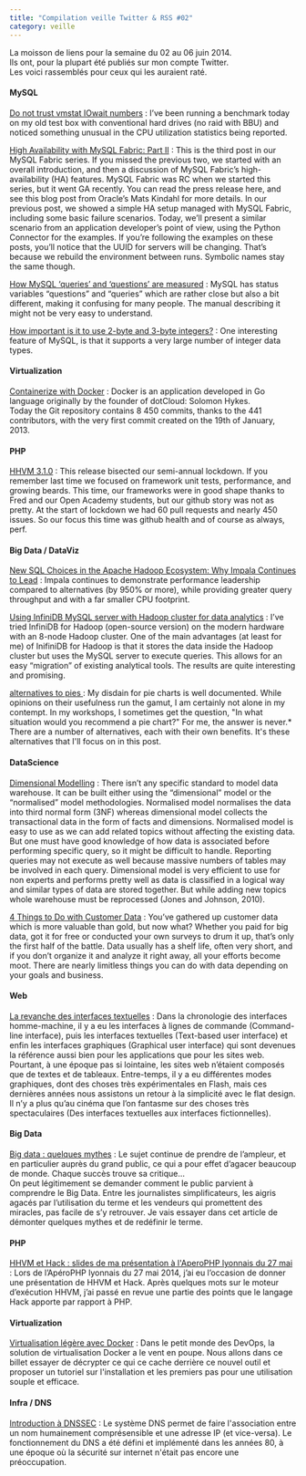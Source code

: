 ```yaml
---
title: "Compilation veille Twitter & RSS #02"
category: veille
---
```


La moisson de liens pour la semaine du 02 au 06 juin 2014.  
Ils ont, pour la plupart été publiés sur mon compte Twitter.  
Les voici rassemblés pour ceux qui les auraient raté.

#### MySQL

[Do not trust vmstat IOwait numbers](http://www.mysqlperformanceblog.com/2014/06/03/trust-vmstat-iowait-numbers/)
:  I’ve been running a benchmark today on my old test box with conventional hard drives (no raid with BBU) and noticed something unusual in the CPU utilization statistics being reported.

[High Availability with MySQL Fabric: Part II](http://www.mysqlperformanceblog.com/2014/05/30/high-availability-mysql-fabric-part-ii/)
:  This is the third post in our MySQL Fabric series. If you missed the previous two, we started with an overall introduction, and then a discussion of MySQL Fabric’s high-availability (HA) features. MySQL Fabric was RC when we started this series, but it went GA recently. You can read the press release here, and see this blog post from Oracle’s Mats Kindahl for more details. In our previous post, we showed a simple HA setup managed with MySQL Fabric, including some basic failure scenarios. Today, we’ll present a similar scenario from an application developer’s point of view, using the Python Connector for the examples. If you’re following the examples on these posts, you’ll notice that the UUID for servers will be changing. That’s because we rebuild the environment between runs. Symbolic names stay the same though.

[How MySQL ‘queries’ and ‘questions’ are measured](http://www.mysqlperformanceblog.com/2014/05/29/how-mysql-queries-and-questions-are-measured/)
:  MySQL has status variables “questions” and “queries” which are rather close but also a bit different, making it confusing for many people. The manual describing it might not be very easy to understand.

[How important is it to use 2-byte and 3-byte integers?](http://www.tocker.ca/2014/05/30/how-important-is-it-to-use-2-byte-and-3-byte-integers.html)
:  One interesting feature of MySQL, is that it supports a very large number of integer data types.

#### Virtualization

[Containerize with Docker](http://blog.zedroot.org/containerize-with-docker/)
:  Docker is an application developed in Go language originally by the founder of dotCloud: Solomon Hykes.  
Today the Git repository contains 8 450 commits, thanks to the 441 contributors, with the very first commit created on the 19th of January, 2013.

#### PHP

[HHVM 3.1.0](http://hhvm.com/blog/5195/hhvm-3-1-0)
:  This release bisected our semi-annual lockdown. If you remember last time we focused on framework unit tests, performance, and growing beards. This time, our frameworks were in good shape thanks to Fred and our Open Academy students, but our github story was not as pretty. At the start of lockdown we had 60 pull requests and nearly 450 issues. So our focus this time was github health and of course as always, perf.

#### Big Data / DataViz

[New SQL Choices in the Apache Hadoop Ecosystem: Why Impala Continues to Lead](http://blog.cloudera.com/blog/2014/05/new-sql-choices-in-the-apache-hadoop-ecosystem-why-impala-continues-to-lead/)
:  Impala continues to demonstrate performance leadership compared to alternatives (by 950% or more), while providing greater query throughput and with a far smaller CPU footprint.

[Using InfiniDB MySQL server with Hadoop cluster for data analytics](http://www.mysqlperformanceblog.com/2014/06/02/using-infinidb-engine-mysql-hadoop-cluster-data-analytics/)
:   I’ve tried InfiniDB for Hadoop (open-source version) on the modern hardware with an 8-node Hadoop cluster. One of the main advantages (at least for me) of InifiniDB for Hadoop is that it stores the data inside the Hadoop cluster but uses the MySQL server to execute queries. This allows for an easy “migration” of existing analytical tools. The results are quite interesting and promising.

[alternatives to pies ](http://www.storytellingwithdata.com/2014/06/alternatives-to-pies.html)
:  My disdain for pie charts is well documented. While opinions on their usefulness run the gamut, I am certainly not alone in my contempt. In my workshops, I sometimes get the question, "In what situation would you recommend a pie chart?" For me, the answer is never.* There are a number of alternatives, each with their own benefits. It's these alternatives that I'll focus on in this post.

#### DataScience

[Dimensional Modelling](http://www.datasciencecentral.com/xn/detail/6448529:BlogPost:173276)
:  There isn’t any specific standard to model data warehouse. It can be built either using the “dimensional” model or the “normalised” model methodologies. Normalised model normalises the data into third normal form (3NF) whereas dimensional model collects the transactional data in the form of facts and dimensions. Normalised model is easy to use as we can add related topics without affecting the existing data. But one must have good knowledge of how data is associated before performing specific query, so it might be difficult to handle. Reporting queries may not execute as well because massive numbers of tables may be involved in each query. Dimensional model is very efficient to use for non experts and performs pretty well as data is classified in a logical way and similar types of data are stored together. But while adding new topics whole warehouse must be reprocessed (Jones and Johnson, 2010).

[4 Things to Do with Customer Data](http://www.datasciencecentral.com/xn/detail/6448529:BlogPost:173802)
:  You’ve gathered up customer data which is more valuable than gold, but now what? Whether you paid for big data, got it for free or conducted your own surveys to drum it up, that’s only the first half of the battle. Data usually has a shelf life, often very short, and if you don’t organize it and analyze it right away, all your efforts become moot. There are nearly limitless things you can do with data depending on your goals and business.

#### Web

[La revanche des interfaces textuelles](http://www.simpleweb.fr/2014/05/30/la-revanche-des-interfaces-textuelles/)
:  Dans la chronologie des interfaces homme-machine, il y a eu les interfaces à lignes de commande (Command-line interface), puis les interfaces textuelles (Text-based user interface) et enfin les interfaces graphiques (Graphical user interface) qui sont devenues la référence aussi bien pour les applications que pour les sites web. Pourtant, à une époque pas si lointaine, les sites web n’étaient composés que de textes et de tableaux. Entre-temps, il y a eu différentes modes graphiques, dont des choses très expérimentales en Flash, mais ces dernières années nous assistons un retour à la simplicité avec le flat design. Il n’y a plus qu’au cinéma que l’on fantasme sur des choses très spectaculaires (Des interfaces textuelles aux interfaces fictionnelles).

#### Big Data

[Big data : quelques mythes](http://blog.octo.com/big-data-quelques-mythes/)
:  Le sujet continue de prendre de l’ampleur, et en particulier auprès du grand public, ce qui a pour effet d’agacer beaucoup de monde. Chaque succès trouve sa critique…  
On peut légitimement se demander comment le public parvient à comprendre le Big Data. Entre les journalistes simplificateurs, les aigris agacés par l’utilisation du terme et les vendeurs qui promettent des miracles, pas facile de s’y retrouver. Je vais essayer dans cet article de démonter quelques mythes et de redéfinir le terme.

#### PHP

[HHVM et Hack : slides de ma présentation à l'AperoPHP lyonnais du 27 mai](http://blog.pascal-martin.fr/post/hhvm-hack-slides-aperophp-lyon-mai-2014)
:  Lors de l’ApéroPHP lyonnais du 27 mai 2014, j’ai eu l’occasion de donner une présentation de HHVM et Hack. Après quelques mots sur le moteur d’exécution HHVM, j’ai passé en revue une partie des points que le langage Hack apporte par rapport à PHP.

#### Virtualization

[Virtualisation légère avec Docker](http://blog.nicolargo.com/2014/06/virtualisation-legere-docker.html)
:  Dans le petit monde des DevOps, la solution de virtualisation Docker a le vent en poupe. Nous allons dans ce billet essayer de décrypter ce qui ce cache derrière ce nouvel outil et proposer un tutoriel sur l'installation et les premiers pas pour une utilisation souple et efficace.

#### Infra / DNS

[Introduction à DNSSEC](http://blog.blaisot.org/dnssec-intro.html)
:  Le système DNS permet de faire l'association entre un nom humainement comprésensible et une adresse IP (et vice-versa). Le fonctionnement du DNS a été défini et implémenté dans les années 80, à une époque où la sécurité sur internet n'était pas encore une préoccupation.
